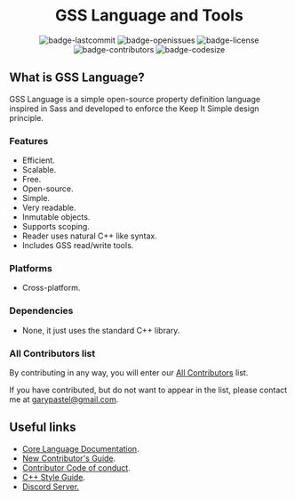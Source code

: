 <h1 align="center">GSS Language and Tools</h1>
<p align="center">
<img alt="badge-lastcommit" src="https://img.shields.io/github/last-commit/GaryNLOL/GSS-Language?style=for-the-badge">
<img alt="badge-openissues" src="https://img.shields.io/github/issues-raw/GaryNLOL/GSS-Language?style=for-the-badge">
<img alt="badge-license" src="https://img.shields.io/github/license/GaryNLOL/GSS-Language?style=for-the-badge">
<img alt="badge-contributors" src="https://img.shields.io/github/contributors/GaryNLOL/GSS-Language?style=for-the-badge">
<img alt="badge-codesize" src="https://img.shields.io/github/languages/code-size/GaryNLOL/GSS-Language?style=for-the-badge">
</p>

## What is GSS Language?
GSS Language is a simple open-source property definition language inspired in Sass and developed to enforce the Keep It Simple design principle.

### Features
- Efficient.
- Scalable.
- Free.
- Open-source.
- Simple.
- Very readable.
- Inmutable objects.
- Supports scoping.
- Reader uses natural C++ like syntax.
- Includes GSS read/write tools.

### Platforms
- Cross-platform.

### Dependencies
- None, it just uses the standard C++ library.

### All Contributors list
By contributing in any way, you will enter our [All Contributors](https://github.com/GaryNLOL/GSS-Language/blob/main/docs/CONTRIBUTORS.md) list.

If you have contributed, but do not want to appear in the list, please contact me at garypastel@gmail.com.

## Useful links
- [Core Language Documentation](https://github.com/GaryNLOL/GSS-Language/blob/main/docs/Language%20Documentation.md).
- [New Contributor's Guide](https://github.com/GaryNLOL/GSS-Language/blob/main/docs/CONTRIBUTING.md).
- [Contributor Code of conduct](https://github.com/GaryNLOL/GSS-Language/blob/main/docs/CODE_OF_CONDUCT.md).
- [C++ Style Guide](https://github.com/GaryNLOL/Style-Guides/blob/main/CPP%20Style%20Guide.md).
- [Discord Server.](https://discord.gg/RQN6gcDQwX)
